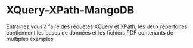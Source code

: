 # XQuery-XPath-MangoDB

Entrainez vous à faire des rêquetes XQuery et XPath, les deux répertoires contiennent les bases de données et les fichiers PDF contenants de multiples exemples 
